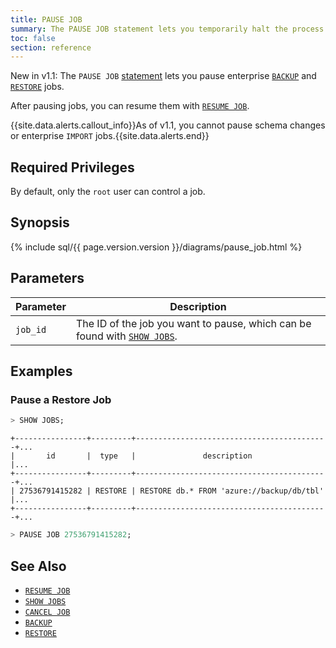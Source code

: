 ```yaml
---
title: PAUSE JOB
summary: The PAUSE JOB statement lets you temporarily halt the process of potentially long-running jobs, such as schema changes and enterprise backups.
toc: false
section: reference
---
```


<span class="version-tag">New in v1.1:</span> The `PAUSE JOB` [statement](sql-statements.html) lets you pause enterprise [`BACKUP`](backup.html) and [`RESTORE`](restore.html) jobs.

After pausing jobs, you can resume them with [`RESUME JOB`](resume-job.html).

{{site.data.alerts.callout_info}}As of v1.1, you cannot pause schema changes or enterprise <code>IMPORT</code> jobs.{{site.data.alerts.end}}

<div id="toc"></div>

## Required Privileges

By default, only the `root` user can control a job.

## Synopsis

{% include sql/{{ page.version.version }}/diagrams/pause_job.html %}

## Parameters

Parameter | Description
----------|------------
`job_id` | The ID of the job you want to pause, which can be found with [`SHOW JOBS`](show-jobs.html).

## Examples

### Pause a Restore Job

~~~ sql
> SHOW JOBS;
~~~
~~~
+----------------+---------+-------------------------------------------+...
|       id       |  type   |               description                 |...
+----------------+---------+-------------------------------------------+...
| 27536791415282 | RESTORE | RESTORE db.* FROM 'azure://backup/db/tbl' |...
+----------------+---------+-------------------------------------------+...
~~~
~~~ sql
> PAUSE JOB 27536791415282;
~~~

## See Also

- [`RESUME JOB`](resume-job.html)
- [`SHOW JOBS`](show-jobs.html)
- [`CANCEL JOB`](cancel-job.html)
- [`BACKUP`](backup.html)
- [`RESTORE`](restore.html)
